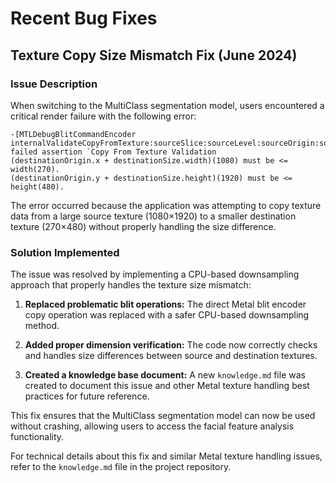 
# Recent Bug Fixes

## Texture Copy Size Mismatch Fix (June 2024)

### Issue Description
When switching to the MultiClass segmentation model, users encountered a critical render failure with the following error:
```
-[MTLDebugBlitCommandEncoder internalValidateCopyFromTexture:sourceSlice:sourceLevel:sourceOrigin:sourceSize:toTexture:destinationSlice:destinationLevel:destinationOrigin:options:]:496: failed assertion `Copy From Texture Validation
(destinationOrigin.x + destinationSize.width)(1080) must be <= width(270).
(destinationOrigin.y + destinationSize.height)(1920) must be <= height(480).
```

The error occurred because the application was attempting to copy texture data from a large source texture (1080×1920) to a smaller destination texture (270×480) without properly handling the size difference.

### Solution Implemented
The issue was resolved by implementing a CPU-based downsampling approach that properly handles the texture size mismatch:

1. **Replaced problematic blit operations:** The direct Metal blit encoder copy operation was replaced with a safer CPU-based downsampling method.

2. **Added proper dimension verification:** The code now correctly checks and handles size differences between source and destination textures.

3. **Created a knowledge base document:** A new `knowledge.md` file was created to document this issue and other Metal texture handling best practices for future reference.

This fix ensures that the MultiClass segmentation model can now be used without crashing, allowing users to access the facial feature analysis functionality.

For technical details about this fix and similar Metal texture handling issues, refer to the `knowledge.md` file in the project repository.

